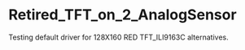 # Retired_TFT_on_2_AnalogSensor
Testing default driver for 128X160 RED TFT_ILI9163C alternatives.



